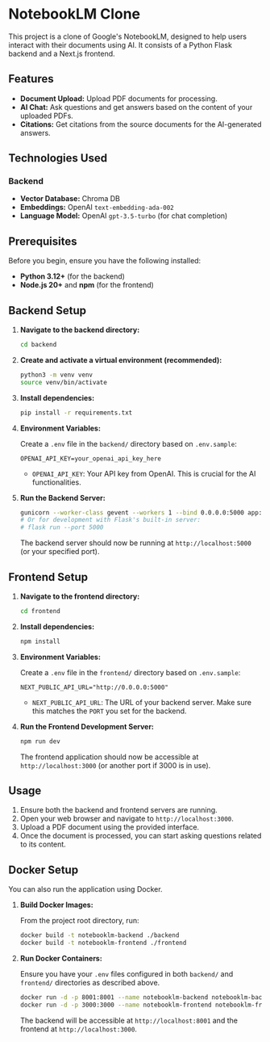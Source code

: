 # NotebookLM Clone

This project is a clone of Google's NotebookLM, designed to help users interact with their documents using AI. It consists of a Python Flask backend and a Next.js frontend.

## Features

- **Document Upload:** Upload PDF documents for processing.
- **AI Chat:** Ask questions and get answers based on the content of your uploaded PDFs.
- **Citations:** Get citations from the source documents for the AI-generated answers.

## Technologies Used

### Backend

- **Vector Database:** Chroma DB
- **Embeddings:** OpenAI `text-embedding-ada-002`
- **Language Model:** OpenAI `gpt-3.5-turbo` (for chat completion)

## Prerequisites

Before you begin, ensure you have the following installed:

- **Python 3.12+** (for the backend)
- **Node.js 20+** and **npm** (for the frontend)

## Backend Setup

1. **Navigate to the backend directory:**

   ```bash
   cd backend
   ```
2. **Create and activate a virtual environment (recommended):**

   ```bash
   python3 -m venv venv
   source venv/bin/activate
   ```
3. **Install dependencies:**

   ```bash
   pip install -r requirements.txt
   ```
4. **Environment Variables:**

   Create a `.env` file in the `backend/` directory based on `.env.sample`:

   ```env
   OPENAI_API_KEY=your_openai_api_key_here
   ```

   - `OPENAI_API_KEY`: Your API key from OpenAI. This is crucial for the AI functionalities.
5. **Run the Backend Server:**

   ```bash
   gunicorn --worker-class gevent --workers 1 --bind 0.0.0.0:5000 app:app
   # Or for development with Flask's built-in server:
   # flask run --port 5000
   ```

   The backend server should now be running at `http://localhost:5000` (or your specified port).

## Frontend Setup

1. **Navigate to the frontend directory:**

   ```bash
   cd frontend
   ```
2. **Install dependencies:**

   ```bash
   npm install
   ```
3. **Environment Variables:**

   Create a `.env` file in the `frontend/` directory based on `.env.sample`:

   ```env
   NEXT_PUBLIC_API_URL="http://0.0.0.0:5000"
   ```

   - `NEXT_PUBLIC_API_URL`: The URL of your backend server. Make sure this matches the `PORT` you set for the backend.
4. **Run the Frontend Development Server:**

   ```bash
   npm run dev
   ```

   The frontend application should now be accessible at `http://localhost:3000` (or another port if 3000 is in use).

## Usage

1. Ensure both the backend and frontend servers are running.
2. Open your web browser and navigate to `http://localhost:3000`.
3. Upload a PDF document using the provided interface.
4. Once the document is processed, you can start asking questions related to its content.

## Docker Setup

You can also run the application using Docker.

1. **Build Docker Images:**

   From the project root directory, run:

   ```bash
   docker build -t notebooklm-backend ./backend
   docker build -t notebooklm-frontend ./frontend
   ```
2. **Run Docker Containers:**

   Ensure you have your `.env` files configured in both `backend/` and `frontend/` directories as described above.

   ```bash
   docker run -d -p 8001:8001 --name notebooklm-backend notebooklm-backend
   docker run -d -p 3000:3000 --name notebooklm-frontend notebooklm-frontend
   ```
   The backend will be accessible at `http://localhost:8001` and the frontend at `http://localhost:3000`.
